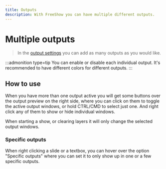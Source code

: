 ```yaml
---
title: Outputs
description: With FreeShow you can have multiple different outputs.
---
```


<script>
    import Key from '../../../lib/components/markdown/Key.svelte';
</script>

# Multiple outputs

> In the [output settings](./output#settings) you can add as many outputs as you would like.

:::admonition type=tip
You can enable or disable each individual output. It's recommended to have different colors for different outputs.
:::

## How to use

When you have more than one output active you will get some buttons over the output preview on the right side, where you can click on them to toggle the active output windows, or hold <Key>CTRL/CMD</Key> to select just one. And right click any of them to show or hide individual windows.

When starting a show, or clearing layers it will only change the selected output windows.

### Specific outputs

When right clicking a slide or a textbox, you can hover over the option "Specific outputs" where you can set it to only show up in one or a few specific outputs.
